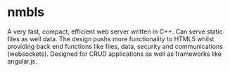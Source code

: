 # nmbls
A very fast, compact, efficient web server written in C++. Can serve static files as well data. The design pushs more functionality to HTML5 whilst providing back end functions like files, data, security and communications (websockets). Designed for CRUD applications as well as frameworks like angular.js.
